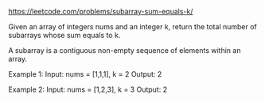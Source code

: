 https://leetcode.com/problems/subarray-sum-equals-k/       

Given an array of integers nums and an integer k, return the total number of subarrays whose sum equals to k.

A subarray is a contiguous non-empty sequence of elements within an array.

Example 1:
Input: nums = [1,1,1], k = 2
Output: 2

Example 2:
Input: nums = [1,2,3], k = 3
Output: 2
